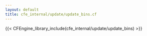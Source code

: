 ```yaml
---
layout: default
title: cfe_internal/update/update_bins.cf
---
```


{{< CFEngine_library_include(cfe_internal/update/update_bins) >}}
